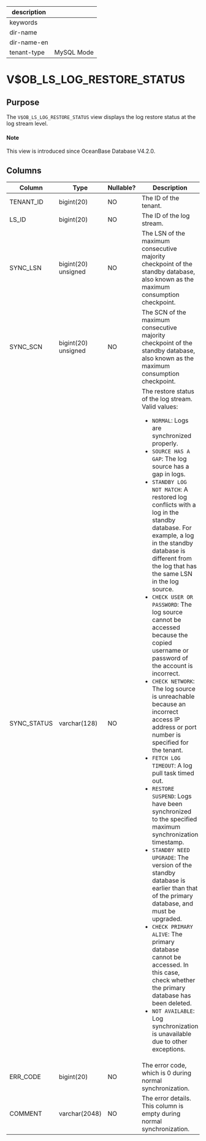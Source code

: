 |description||
|---|---|
|keywords||
|dir-name||
|dir-name-en||
|tenant-type|MySQL Mode|

# V$OB_LS_LOG_RESTORE_STATUS

## Purpose

The `V$OB_LS_LOG_RESTORE_STATUS` view displays the log restore status at the log stream level. 

<main id="notice" type='explain'>
  <h4>Note</h4>
  <p>This view is introduced since OceanBase Database V4.2.0. </p>
</main>

## Columns

| **Column** | **Type** | **Nullable?** | **Description** |
| --- | --- | --- | --- |
| TENANT_ID | bigint(20) | NO | The ID of the tenant. |
| LS_ID | bigint(20) | NO | The ID of the log stream. |
| SYNC_LSN | bigint(20) unsigned | NO | The LSN of the maximum consecutive majority checkpoint of the standby database, also known as the maximum consumption checkpoint. |
| SYNC_SCN | bigint(20) unsigned | NO | The SCN of the maximum consecutive majority checkpoint of the standby database, also known as the maximum consumption checkpoint. |
| SYNC_STATUS | varchar(128) | NO | The restore status of the log stream. Valid values: <ul><li>`NORMAL`: Logs are synchronized properly.  </li><li>`SOURCE HAS A GAP`: The log source has a gap in logs. </li><li>`STANDBY LOG NOT MATCH`: A restored log conflicts with a log in the standby database. For example, a log in the standby database is different from the log that has the same LSN in the log source.  </li><li>`CHECK USER OR PASSWORD`: The log source cannot be accessed because the copied username or password of the account is incorrect.  </li><li>`CHECK NETWORK`: The log source is unreachable because an incorrect access IP address or port number is specified for the tenant.  </li><li>`FETCH LOG TIMEOUT`: A log pull task timed out.  </li><li>`RESTORE SUSPEND`: Logs have been synchronized to the specified maximum synchronization timestamp.  </li><li>`STANDBY NEED UPGRADE`: The version of the standby database is earlier than that of the primary database, and must be upgraded.  </li><li>`CHECK PRIMARY ALIVE`: The primary database cannot be accessed. In this case, check whether the primary database has been deleted.  </li><li> `NOT AVAILABLE`: Log synchronization is unavailable due to other exceptions. </li></ul> |
| ERR_CODE | bigint(20) | NO | The error code, which is 0 during normal synchronization. |
| COMMENT | varchar(2048) | NO | The error details. This column is empty during normal synchronization. |
